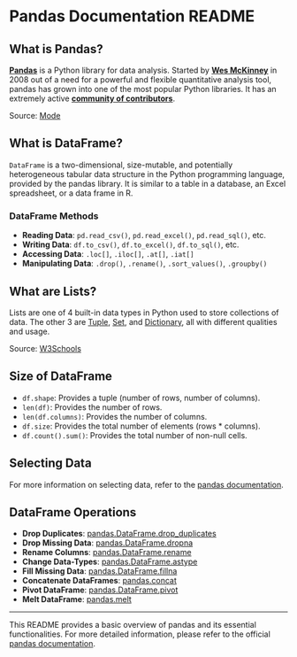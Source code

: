 # Pandas Documentation README

## What is Pandas?

[**Pandas**](http://pandas.pydata.org/) is a Python library for data analysis. Started by [**Wes McKinney**](http://wesmckinney.com/pages/about.html) in 2008 out of a need for a powerful and flexible quantitative analysis tool, pandas has grown into one of the most popular Python libraries. It has an extremely active [**community of contributors**](https://github.com/pydata/pandas/graphs/contributors).

Source: [Mode](https://mode.com/python-tutorial/libraries/pandas)

## What is DataFrame?

`DataFrame` is a two-dimensional, size-mutable, and potentially heterogeneous tabular data structure in the Python programming language, provided by the pandas library. It is similar to a table in a database, an Excel spreadsheet, or a data frame in R.

### DataFrame Methods

- **Reading Data**: `pd.read_csv()`, `pd.read_excel()`, `pd.read_sql()`, etc.
- **Writing Data**: `df.to_csv()`, `df.to_excel()`, `df.to_sql()`, etc.
- **Accessing Data**: `.loc[]`, `.iloc[]`, `.at[]`, `.iat[]`
- **Manipulating Data**: `.drop()`, `.rename()`, `.sort_values()`, `.groupby()`

## What are Lists?

Lists are one of 4 built-in data types in Python used to store collections of data. The other 3 are [Tuple](https://www.w3schools.com/python/python_tuples.asp), [Set](https://www.w3schools.com/python/python_sets.asp), and [Dictionary](https://www.w3schools.com/python/python_dictionaries.asp), all with different qualities and usage.

Source: [W3Schools](https://www.w3schools.com/python/python_lists.asp)

## Size of DataFrame

- `df.shape`: Provides a tuple (number of rows, number of columns).
- `len(df)`: Provides the number of rows.
- `len(df.columns)`: Provides the number of columns.
- `df.size`: Provides the total number of elements (rows * columns).
- `df.count().sum()`: Provides the total number of non-null cells.

## Selecting Data

For more information on selecting data, refer to the [pandas documentation](https://pandas.pydata.org/docs/reference/api/pandas.DataFrame.loc.html).

## DataFrame Operations

- **Drop Duplicates**: [pandas.DataFrame.drop_duplicates](https://pandas.pydata.org/docs/reference/api/pandas.DataFrame.drop_duplicates.html)
- **Drop Missing Data**: [pandas.DataFrame.dropna](https://pandas.pydata.org/docs/reference/api/pandas.DataFrame.dropna.html)
- **Rename Columns**: [pandas.DataFrame.rename](https://pandas.pydata.org/docs/reference/api/pandas.DataFrame.rename.html)
- **Change Data-Types**: [pandas.DataFrame.astype](https://pandas.pydata.org/docs/reference/api/pandas.DataFrame.astype.html)
- **Fill Missing Data**: [pandas.DataFrame.fillna](https://www.geeksforgeeks.org/python-pandas-dataframe-fillna-to-replace-null-values-in-dataframe/)
- **Concatenate DataFrames**: [pandas.concat](https://pandas.pydata.org/docs/reference/api/pandas.concat.html)
- **Pivot DataFrame**: [pandas.DataFrame.pivot](https://pandas.pydata.org/pandas-docs/stable/reference/api/pandas.DataFrame.pivot.html)
- **Melt DataFrame**: [pandas.melt](https://pandas.pydata.org/docs/reference/api/pandas.melt.html)

---

This README provides a basic overview of pandas and its essential functionalities. For more detailed information, please refer to the official [pandas documentation](https://pandas.pydata.org/).
